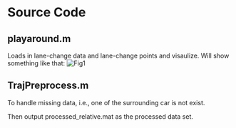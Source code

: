 # Source Code

## playaround.m

Loads in lane-change data and lane-change points and visaulize. Will show something like that:
![Fig1](https://github.com/donnydcy/LC_NGSIM/blob/master/docs/fig/eg_lc..png)
## TrajPreprocess.m

To handle missing data, i.e., one of the surrounding car is not exist. 

Then output processed_relative.mat as the processed data set.

